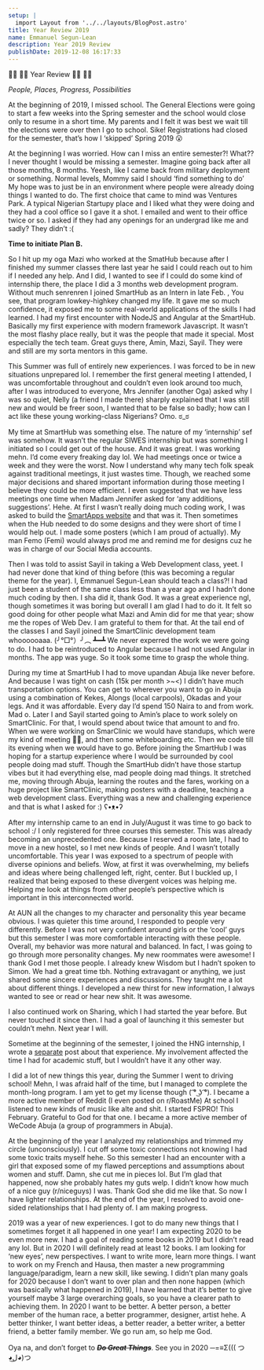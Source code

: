 ```yaml
---
setup: |
  import Layout from '../../layouts/BlogPost.astro'
title: Year Review 2019
name: Emmanuel Segun-Lean
description: Year 2019 Review
publishDate: 2019-12-08 16:17:33
---
```


👏🏾 👏🏾 Year Review 👏🏾 👏🏾

_People, Places, Progress, Possibilities_

At the beginning of 2019, I missed school. The General Elections were going to start a few weeks into the Spring semester and the school would close only to resume in a short time. My parents and I felt it was best we wait till the elections were over then I go to school. Sike! Registrations had closed for the semester, that’s how I ‘skipped’ Spring 2019 😮

At the beginning I was worried. How can I miss an entire semester?! What?? I never thought I would be missing a semester. Imagine going back after all those months, 8 months. Yeesh, like I came back from military deployment or something. Normal levels, Mommy said I should ‘find something to do’ My hope was to just be in an environment where people were already doing things I wanted to do. The first choice that came to mind was Ventures Park. A typical Nigerian Startupy place and I liked what they were doing and they had a cool office so I gave it a shot. I emailed and went to their office twice or so. I asked if they had any openings for an undergrad like me and sadly? They didn’t :(

**Time to initiate Plan B.**

So I hit up my oga Mazi who worked at the SmatHub because after I finished my summer classes there last year he said I could reach out to him if I needed any help. And I did, I wanted to see if I could do some kind of internship there, the place I did a 3 months web development program. Without much senrenren I joined SmartHub as an Intern in late Feb. , You see, that program lowkey-highkey changed my life. It gave me so much confidence, it exposed me to some real-world applications of the skills I had learned. I had my first encounter with NodeJS and Angular at the SmartHub. Basically my first experience with modern framework Javascript. It wasn’t the most flashy place really, but it was the people that made it special. Most especially the tech team. Great guys there, Amin, Mazi, Sayil. They were and still are my sorta mentors in this game.

This Summer was full of entirely new experiences. I was forced to be in new situations unprepared lol. I remember the first general meeting I attended, I was uncomfortable throughout and couldn’t even look around too much, after I was introduced to everyone, Mrs Jennifer (another Oga) asked why I was so quiet, Nelly (a friend I made there) sharply explained that I was still new and would be freer soon, I wanted that to be false so badly; how can I act like these young working-class Nigerians? Omo. ಠ_ಠ

My time at SmartHub was something else. The nature of my ‘internship’ sef was somehow. It wasn’t the regular SIWES internship but was something I initiated so I could get out of the house. And it was great. I was working mehn. I’d come every freaking day lol. We had meetings once or twice a week and they were the worst. Now I understand why many tech folk speak against traditional meetings, it just wastes time. Though, we reached some major decisions and shared important information during those meeting I believe they could be more efficient. I even suggested that we have less meetings one time when Madam Jennifer asked for ‘any additions, suggestions’. Hehe. At first I wasn’t really doing much coding work, I was asked to build the [SmartApps website](https://about.smartapps.com.ng) and that was it. Then sometimes when the Hub needed to do some designs and they were short of time I would help out. I made some posters (which I am proud of actually). My man Femo (Femi) would always prod me and remind me for designs cuz he was in charge of our Social Media accounts.

Then I was told to assist Sayil in taking a Web Development class, yeet. I had never done that kind of thing before (this was becoming a regular theme for the year). I, Emmanuel Segun-Lean should teach a class?! I had just been a student of the same class less than a year ago and I hadn’t done much coding by then. I sha did it, thank God. It was a great experience ngl, though sometimes it was boring but overall I am glad I had to do it. It felt so good doing for other people what Mazi and Amin did for me that year; show me the ropes of Web Dev. I am grateful to them for that. At the tail end of the classes I and Sayil joined the SmartClinic development team whoooooaaa. (╯°□°）╯︵ ┻━┻
We never experred the work we were going to do. I had to be reintroduced to Angular because I had not used Angular in months. The app was yuge. So it took some time to grasp the whole thing.

During my time at SmartHub I had to move upandan Abuja like never before. And because I was tight on cash (15k per month >~<) I didn’t have much transportation options. You can get to wherever you want to go in Abuja using a combination of Kekes, Alongs (local carpools), Okadas and your legs. And it was affordable. Every day I’d spend 150 Naira to and from work. Mad o. Later I and Sayil started going to Amin’s place to work solely on SmartClinic. For that, I would spend about twice that amount to and fro.
When we were working on SmarClinic we would have standups, which were my kind of meeting 💆‍♀️, and then some whiteboarding etc. Then we code till its evening when we would have to go. Before joining the SmartHub I was hoping for a startup experience where I would be surrounded by cool people doing mad stuff. Though the SmartHub didn’t have those startup vibes but it had everything else, mad people doing mad things. It stretched me, moving through Abuja, learning the routes and the fares, working on a huge project like SmartClinic, making posters with a deadline, teaching a web development class. Everything was a new and challenging experience and that is what I asked for :) ʕ•ᴥ•ʔ

After my internship came to an end in July/August it was time to go back to school :/ I only registered for three courses this semester. This was already becoming an unprecedented one. Because I reserved a room late, I had to move in a new hostel, so I met new kinds of people. And I wasn’t totally uncomfortable. This year I was exposed to a spectrum of people with diverse opinions and beliefs. Wow, at first it was overwhelming, my beliefs and ideas where being challenged left, right, center. But I buckled up, I realized that being exposed to these divergent voices was helping me. Helping me look at things from other people’s perspective which is important in this interconnected world.

At AUN all the changes to my character and personality this year became obvious. I was quieter this time around, I responded to people very differently. Before I was not very confident around girls or the ‘cool’ guys but this semester I was more comfortable interacting with these people. Overall, my behavior was more natural and balanced. In fact, I was going to go through more personality changes.
My new roommates were awesome! I thank God I met those people. I already knew Wisdom but I hadn’t spoken to Simon. We had a great time tbh. Nothing extravagant or anything, we just shared some sincere experiences and discussions. They taught me a lot about different things. I developed a new thirst for new information, I always wanted to see or read or hear new shit. It was awesome.

I also continued work on Sharing, which I had started the year before. But never touched it since then. I had a goal of launching it this semester but couldn’t mehn. Next year I will.

Sometime at the beginning of the semester, I joined the HNG internship, I wrote a [separate](/my-hngi-6-internship-experience/) post about that experience. My involvement affected the time I had for academic stuff, but I wouldn’t have it any other way.

I did a lot of new things this year, during the Summer I went to driving school! Mehn, I was afraid half of the time, but I managed to complete the month-long program. I am yet to get my license though ( ͡° ͜ʖ ͡°). I became a more active member of Reddit (I even posted on r/RoastMe) At school I listened to new kinds of music like alte and shit. I started FSPRO! This February. Grateful to God for that one. I became a more active member of WeCode Abuja (a group of programmers in Abuja).

At the beginning of the year I analyzed my relationships and trimmed my circle (unconsciously). I cut off some toxic connections not knowing I had some toxic traits myself hehe. So this semester I had an encounter with a girl that exposed some of my flawed perceptions and assumptions about women and stuff. Damn, she cut me in pieces lol. But I’m glad that happened, now she probably hates my guts welp. I didn’t know how much of a nice guy (r/niceguys) I was. Thank God she did me like that. So now I have lighter relationships. At the end of the year, I resolved to avoid one-sided relationships that I had plenty of. I am making progress.

2019 was a year of new experiences. I got to do many new things that I sometimes forget it all happened in one year! I am expecting 2020 to be even more new. I had a goal of reading some books in 2019 but I didn’t read any lol. But in 2020 I will definitely read at least 12 books. I am looking for ‘new eyes’, new perspectives. I want to write more, learn more things. I want to work on my French and Hausa, then master a new programming language/paradigm, learn a new skill, like sewing. I didn’t plan many goals for 2020 because I don’t want to over plan and then none happen (which was basically what happened in 2019), I have learned that it’s better to give yourself maybe 3 large overarching goals, so you have a clearer path to achieving them. In 2020 I want to be better. A better person, a better member of the human race, a better programmer, designer, artist hehe. A better thinker, I want better ideas, a better reader, a better writer, a better friend, a better family member.
We go run am, so help me God.

Oya na, and don’t forget to **_~~Do Great Things~~_**. See you in 2020 ─=≡Σ((( つ ◕ل͜◕)つ
